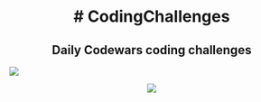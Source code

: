 <h1 align="center"># CodingChallenges</h1>

<h2 align="center">Daily Codewars coding challenges</h2> 



<img src="https://user-images.githubusercontent.com/96489451/172083214-3ea6f12d-cc73-4506-8399-8482a0c148f3.png">


<p align="center">
<img src="https://www.codewars.com/users/Widezad/badges/large">
 </p>
 
 
 

